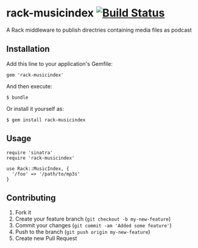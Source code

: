 # rack-musicindex [![Build Status](https://secure.travis-ci.org/youpy/rack-musicindex.png)](http://travis-ci.org/youpy/rack-musicindex)

A Rack middleware to publish directries containing media files as podcast

## Installation

Add this line to your application's Gemfile:

    gem 'rack-musicindex'

And then execute:

    $ bundle

Or install it yourself as:

    $ gem install rack-musicindex

## Usage

    require 'sinatra'
    require 'rack-musicindex'
    
    use Rack::MusicIndex, {
      '/foo' => '/path/to/mp3s'
    }

## Contributing

1. Fork it
2. Create your feature branch (`git checkout -b my-new-feature`)
3. Commit your changes (`git commit -am 'Added some feature'`)
4. Push to the branch (`git push origin my-new-feature`)
5. Create new Pull Request
